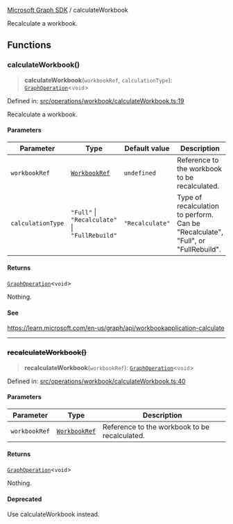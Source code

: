 [Microsoft Graph SDK](README.md) / calculateWorkbook

Recalculate a workbook.

## Functions

### calculateWorkbook()

> **calculateWorkbook**(`workbookRef`, `calculationType`): [`GraphOperation`](GraphOperation.md#graphoperation)\<`void`\>

Defined in: [src/operations/workbook/calculateWorkbook.ts:19](https://github.com/Future-Secure-AI/microsoft-graph/blob/main/src/operations/workbook/calculateWorkbook.ts#L19)

Recalculate a workbook.

#### Parameters

| Parameter | Type | Default value | Description |
| ------ | ------ | ------ | ------ |
| `workbookRef` | [`WorkbookRef`](WorkbookRef.md#workbookref) | `undefined` | Reference to the workbook to be recalculated. |
| `calculationType` | `"Full"` \| `"Recalculate"` \| `"FullRebuild"` | `"Recalculate"` | Type of recalculation to perform. Can be "Recalculate", "Full", or "FullRebuild". |

#### Returns

[`GraphOperation`](GraphOperation.md#graphoperation)\<`void`\>

Nothing.

#### See

https://learn.microsoft.com/en-us/graph/api/workbookapplication-calculate

***

### ~~recalculateWorkbook()~~

> **recalculateWorkbook**(`workbookRef`): [`GraphOperation`](GraphOperation.md#graphoperation)\<`void`\>

Defined in: [src/operations/workbook/calculateWorkbook.ts:40](https://github.com/Future-Secure-AI/microsoft-graph/blob/main/src/operations/workbook/calculateWorkbook.ts#L40)

#### Parameters

| Parameter | Type | Description |
| ------ | ------ | ------ |
| `workbookRef` | [`WorkbookRef`](WorkbookRef.md#workbookref) | Reference to the workbook to be recalculated. |

#### Returns

[`GraphOperation`](GraphOperation.md#graphoperation)\<`void`\>

Nothing.

#### Deprecated

Use calculateWorkbook instead.
